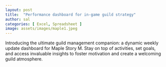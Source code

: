 ```yaml
---
layout: post
title:  "Performance dashboard for in-game guild strategy"
author: sal
categories: [ Excel, Spreadsheet ]
image: assets/images/maple1.jpeg
---
```


Introducing the ultimate guild management companion: a dynamic weekly update dashboard for Maple Story M. Stay on top of activities, set goals, and access invaluable insights to foster motivation and create a welcoming guild atmosphere.



